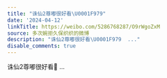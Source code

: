 ```yaml
---
title: "诛仙2尊嘟很好看\U0001F979"
date: '2024-04-12'
linkTitle: https://weibo.com/5286768287/O9rWgoZxM
source: 多次婉拒久保织织的微博
description: "诛仙2尊嘟很好看\U0001F979  ..."
disable_comments: true
---
```

诛仙2尊嘟很好看🥹  ...